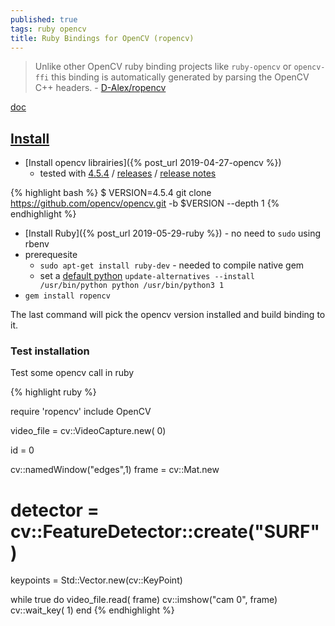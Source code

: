 ```yaml
---
published: true
tags: ruby opencv
title: Ruby Bindings for OpenCV (ropencv)
---
```

> Unlike other OpenCV ruby binding projects like `ruby-opencv` or `opencv-ffi` this binding is automatically generated by parsing the OpenCV C++ headers. - [D-Alex/ropencv](https://github.com/d-alex/ropencv)

[doc](http://www.rubydoc.info/gems/ropencv/0.0.7/OpenCV/)

## [Install](https://github.com/d-alex/ropencv#installation)

- [Install opencv librairies]({% post_url 2019-04-27-opencv %})
	- tested with [4.5.4](https://github.com/opencv/opencv/tree/4.5.4) / [releases](https://opencv.org/releases/) / [release notes](https://github.com/opencv/opencv/wiki/ChangeLog#version454)

{% highlight bash %}
$ VERSION=4.5.4 git clone https://github.com/opencv/opencv.git -b $VERSION --depth 1
{% endhighlight %}

- [Install Ruby]({% post_url 2019-05-29-ruby %}) - no need to `sudo` using rbenv
- prerequesite 
	- `sudo apt-get install ruby-dev`	- needed to compile native gem
	- set a [default python](https://stackoverflow.com/questions/68792446/how-to-set-python3-as-default) `update-alternatives --install  /usr/bin/python python /usr/bin/python3 1`
- `gem install ropencv`

The last command will pick the opencv version installed and build binding to it.

### Test installation

Test some opencv call in ruby

{% highlight ruby %}

require 'ropencv'
include OpenCV

video_file = cv::VideoCapture.new( 0)

id = 0

cv::namedWindow("edges",1)
frame = cv::Mat.new
# detector = cv::FeatureDetector::create("SURF")
keypoints = Std::Vector.new(cv::KeyPoint)

while true do
	video_file.read( frame)
	cv::imshow("cam 0", frame)
	cv::wait_key( 1)
end
{% endhighlight %}

